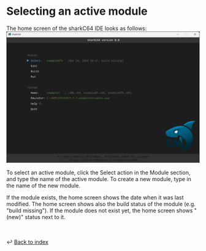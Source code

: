 # Selecting an active module

The home screen of the sharkC64 IDE looks as follows:
![Selecting active module](../images/selecting.png)

To select an active module, click the Select action in the Module section,
and type the name of the active module. To create a new module, 
type in the name of the new module.

If the module exists, the home screen shows the date when it was last modified.
The home screen shows also the build status of the module (e.g. "build missing").
If the module does not exist yet, the home screen shows "(new)" status next to it.

<br /><br />
:leftwards_arrow_with_hook: [Back to index](../index.md)

